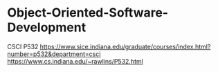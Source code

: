 # Object-Oriented-Software-Development
CSCI P532
https://www.sice.indiana.edu/graduate/courses/index.html?number=p532&department=csci
https://www.cs.indiana.edu/~rawlins/P532.html

